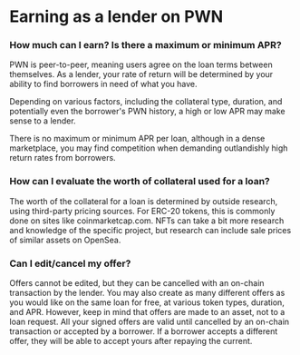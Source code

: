 # Earning as a lender on PWN

### How much can I earn? Is there a maximum or minimum APR?

PWN is peer-to-peer, meaning users agree on the loan terms between themselves. As a lender, your rate of return will be determined by your ability to find borrowers in need of what you have.

Depending on various factors, including the collateral type, duration, and potentially even the borrower's PWN history, a high or low APR may make sense to a lender.

There is no maximum or minimum APR per loan, although in a dense marketplace, you may find competition when demanding outlandishly high return rates from borrowers.&#x20;

### How can I evaluate the worth of collateral used for a loan?&#x20;

The worth of the collateral for a loan is determined by outside research, using third-party pricing sources. For ERC-20 tokens, this is commonly done on sites like coinmarketcap.com. NFTs can take a bit more research and knowledge of the specific project, but research can include sale prices of similar assets on OpenSea.

### Can I edit/cancel my offer?&#x20;

Offers cannot be edited, but they can be cancelled with an on-chain transaction by the lender. You may also create as many different offers as you would like on the same loan for free, at various token types, duration, and APR. However, keep in mind that offers are made to an asset, not to a loan request. All your signed offers are valid until cancelled by an on-chain transaction or accepted by a borrower. If a borrower accepts a different offer, they will be able to accept yours after repaying the current.
